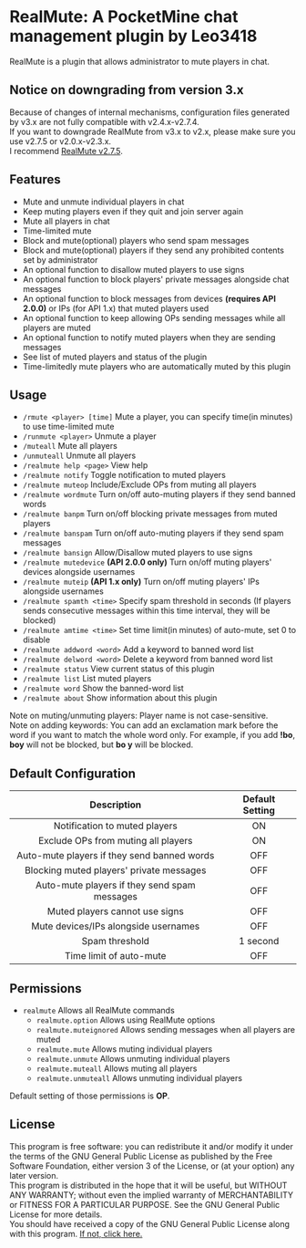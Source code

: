 # RealMute: A PocketMine chat management plugin by Leo3418
RealMute is a plugin that allows administrator to mute players in chat. 

## Notice on downgrading from version 3.x
Because of changes of internal mechanisms, configuration files generated by v3.x are not fully compatible with v2.4.x-v2.7.4.  
If you want to downgrade RealMute from v3.x to v2.x, please make sure you use v2.7.5 or v2.0.x-v2.3.x.  
I recommend [RealMute v2.7.5](https://github.com/Leo3418/RealMute/releases/tag/v2.7.5).

## Features
* Mute and unmute individual players in chat
* Keep muting players even if they quit and join server again
* Mute all players in chat
* Time-limited mute
* Block and mute(optional) players who send spam messages
* Block and mute(optional) players if they send any prohibited contents set by administrator
* An optional function to disallow muted players to use signs
* An optional function to block players' private messages alongside chat messages
* An optional function to block messages from devices **(requires API 2.0.0)** or IPs (for API 1.x) that muted players used
* An optional function to keep allowing OPs sending messages while all players are muted
* An optional function to notify muted players when they are sending messages
* See list of muted players and status of the plugin
* Time-limitedly mute players who are automatically muted by this plugin

## Usage
* `/rmute <player> [time]` Mute a player, you can specify time(in minutes) to use time-limited mute
* `/runmute <player>` Unmute a player
* `/muteall` Mute all players
* `/unmuteall` Unmute all players
* `/realmute help <page>` View help
* `/realmute notify` Toggle notification to muted players
* `/realmute muteop` Include/Exclude OPs from muting all players
* `/realmute wordmute` Turn on/off auto-muting players if they send banned words
* `/realmute banpm` Turn on/off blocking private messages from muted players
* `/realmute banspam` Turn on/off auto-muting players if they send spam messages
* `/realmute bansign` Allow/Disallow muted players to use signs
* `/realmute mutedevice` **(API 2.0.0 only)** Turn on/off muting players' devices alongside usernames
* `/realmute muteip` **(API 1.x only)** Turn on/off muting players' IPs alongside usernames
* `/realmute spamth <time>` Specify spam threshold in seconds (If players sends consecutive messages within this time interval, they will be blocked)
* `/realmute amtime <time>` Set time limit(in minutes) of auto-mute, set 0 to disable
* `/realmute addword <word>` Add a keyword to banned word list
* `/realmute delword <word>` Delete a keyword from banned word list
* `/realmute status` View current status of this plugin
* `/realmute list` List muted players
* `/realmute word` Show the banned-word list
* `/realmute about` Show information about this plugin

Note on muting/unmuting players: Player name is not case-sensitive.  
Note on adding keywords: You can add an exclamation mark before the word if you want to match the whole word only. For example, if you add **!bo**, **boy** will not be blocked, but **bo y** will be blocked.

## Default Configuration
| Description | Default Setting |
| :---: | :---: |
| Notification to muted players | ON |
| Exclude OPs from muting all players | ON |
| Auto-mute players if they send banned words | OFF |
| Blocking muted players' private messages | OFF |
| Auto-mute players if they send spam messages | OFF |
| Muted players cannot use signs | OFF |
| Mute devices/IPs alongside usernames | OFF |
| Spam threshold | 1 second |
| Time limit of auto-mute | OFF |

## Permissions
* `realmute` Allows all RealMute commands
  * `realmute.option` Allows using RealMute options
  * `realmute.muteignored` Allows sending messages when all players are muted
  * `realmute.mute` Allows muting individual players
  * `realmute.unmute` Allows unmuting individual players
  * `realmute.muteall` Allows muting all players
  * `realmute.unmuteall` Allows unmuting individual players

Default setting of those permissions is **OP**.

## License
This program is free software: you can redistribute it and/or modify it under the terms of the GNU General Public License as published by the Free Software Foundation, either version 3 of the License, or (at your option) any later version.  
This program is distributed in the hope that it will be useful, but WITHOUT ANY WARRANTY; without even the implied warranty of MERCHANTABILITY or FITNESS FOR A PARTICULAR PURPOSE. See the GNU General Public License for more details.  
You should have received a copy of the GNU General Public License along with this program. [If not, click here.](http://www.gnu.org/licenses/)